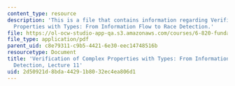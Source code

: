 ```yaml
---
content_type: resource
description: 'This is a file that contains information regarding Verification of Complex
  Properties with Types: From Information Flow to Race Detection.'
file: https://ol-ocw-studio-app-qa.s3.amazonaws.com/courses/6-820-fundamentals-of-program-analysis-fall-2015/2d50921d8bda44291b8032ec4ea806d1_MIT6_820F15_L11.pdf
file_type: application/pdf
parent_uid: c8e79311-c9b5-4421-6e30-eec14748516b
resourcetype: Document
title: 'Verification of Complex Properties with Types: From Information Flow to Race
  Detection, Lecture 11'
uid: 2d50921d-8bda-4429-1b80-32ec4ea806d1
---
```

